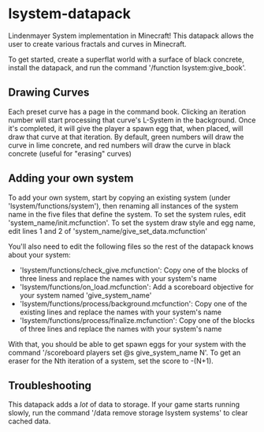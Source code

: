 # lsystem-datapack
Lindenmayer System implementation in Minecraft!
This datapack allows the user to create various fractals and curves in Minecraft.

To get started, create a superflat world with a surface of black concrete, install the datapack, and run the command '/function lsystem:give_book'.

## Drawing Curves
Each preset curve has a page in the command book. Clicking an iteration number will start processing that curve's L-System in the background. Once it's completed, it will give the player a spawn egg that, when placed, will draw that curve at that iteration.
By default, green numbers will draw the curve in lime concrete, and red numbers will draw the curve in black concrete (useful for "erasing" curves)

## Adding your own system
To add your own system, start by copying an existing system (under 'lsystem/functions/system'), then renaming all instances of the system name in the five files that define the system.
To set the system rules, edit 'system_name/init.mcfunction'. 
To set the system draw style and egg name, edit lines 1 and 2 of 'system_name/give_set_data.mcfunction'

You'll also need to edit the following files so the rest of the datapack knows about your system:
- 'lsystem/functions/check_give.mcfunction': Copy one of the blocks of three liness and replace the names with your system's name
- 'lsystem/functions/on_load.mcfunction': Add a scoreboard objective for your system named 'give_system_name'
- 'lsystem/functions/process/background.mcfunction': Copy one of the existing lines and replace the names with your system's name
- 'lsystem/functions/process/finalize.mcfunction': Copy one of the blocks of three lines and replace the names with your system's name

With that, you should be able to get spawn eggs for your system with the command '/scoreboard players set @s give_system_name N'.
To get an eraser for the Nth iteration of a system, set the score to -(N+1).

## Troubleshooting
This datapack adds a *lot* of data to storage. If your game starts running slowly, run the command '/data remove storage lsystem systems' to clear cached data.
